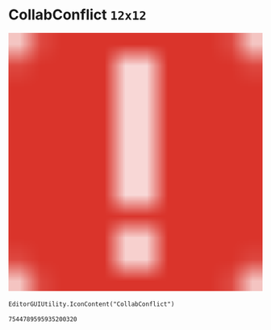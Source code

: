 # CollabConflict `12x12`
<img src="/img/CollabConflict.png" width=512 height=512>

``` CSharp
EditorGUIUtility.IconContent("CollabConflict")
```
```
7544789595935200320
```
